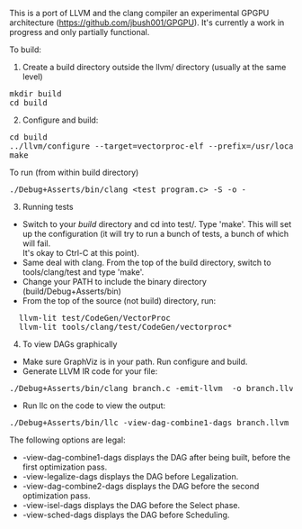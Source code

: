 This is a port of LLVM and the clang compiler an experimental GPGPU architecture (https://github.com/jbush001/GPGPU). It's currently a work in progress and only partially functional.

To build:

1. Create a build directory outside the llvm/ directory (usually at the same level)

<pre>
mkdir build
cd build
</pre>

2. Configure and build:

<pre>
cd build
../llvm/configure --target=vectorproc-elf --prefix=/usr/local/gpgpu_toolchain/
make
</pre>

To run (from within build directory)

<pre>
./Debug+Asserts/bin/clang &lt;test_program.c&gt; -S -o -
</pre>

3. Running tests

* Switch to your *build* directory and cd into test/.  Type 'make'.  This will set up
the configuration (it will try to run a bunch of tests, a bunch of which will fail.  
It's okay to Ctrl-C at this point).
* Same deal with clang.  From the top of the build directory, switch to tools/clang/test and
type 'make'.
* Change your PATH to include the binary directory (build/Debug+Asserts/bin) 
* From the top of the source (not build) directory, run:

<pre>
  llvm-lit test/CodeGen/VectorProc
  llvm-lit tools/clang/test/CodeGen/vectorproc*
</pre>

4. To view DAGs graphically

* Make sure GraphViz is in your path.  Run configure and build.
* Generate LLVM IR code for your file:

<pre>
./Debug+Asserts/bin/clang branch.c -emit-llvm  -o branch.llvm -S
</pre>

* Run llc on the code to view the output:

<pre>
./Debug+Asserts/bin/llc -view-dag-combine1-dags branch.llvm 
</pre>

The following options are legal:

* -view-dag-combine1-dags displays the DAG after being built, before the first optimization pass.
* -view-legalize-dags displays the DAG before Legalization.
* -view-dag-combine2-dags displays the DAG before the second optimization pass.
* -view-isel-dags displays the DAG before the Select phase.
* -view-sched-dags displays the DAG before Scheduling.


